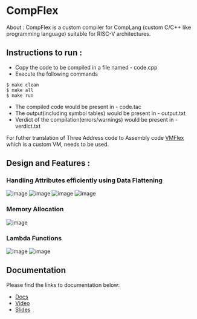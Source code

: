 # CompFlex
About : CompFlex is a custom compiler for CompLang (custom C/C++ like programming language) suitable for RISC-V architectures. 

## Instructions to run :
- Copy the code to be compiled in a file named - code.cpp
- Execute the following commands
```
$ make clean
$ make all
$ make run
```
- The compiled code would be present in - code.tac
- The output(including symbol tables) would be present in - output.txt
- Verdict of the compilation(errors/warnings) would be present in - verdict.txt

For futher translation of Three Address code to Assembly code [VMFlex](https://github.com/nandysoham/VMFlex) which is a custom VM, needs to be used.
  
## Design and Features :
### Handling Attributes efficiently using Data Flattening
![image](https://github.com/harmitsb2122/CompFlex/assets/80470843/25d742bf-0755-4d51-9aab-47072779b453)
![image](https://github.com/harmitsb2122/CompFlex/assets/80470843/83c0ac1f-1895-42d7-a35b-19949f5d1b8d)
![image](https://github.com/harmitsb2122/CompFlex/assets/80470843/e11c4d32-2b30-43bd-a8c2-761c3eeecd4e)
![image](https://github.com/harmitsb2122/CompFlex/assets/80470843/273a3afa-aff2-41d6-8994-4bf5dd8e7d7d)

### Memory Allocation
![image](https://github.com/harmitsb2122/CompFlex/assets/80470843/314d0c90-c55c-43ef-880b-7f610f2f84c6)

### Lambda Functions
![image](https://github.com/harmitsb2122/CompFlex/assets/80470843/75cb2d3a-a4f1-4cba-8405-603768d15625)
![image](https://github.com/harmitsb2122/CompFlex/assets/80470843/ef9804b1-be67-43cd-aee7-212c0961127a)

## Documentation
Please find the links to documentation below:
- [Docs](https://docs.google.com/document/d/1a162MpKgx_Jk4WcJYFeREn-2Uoh0L4hkIjD-kF7uYv4/edit)
- [Video](https://drive.google.com/file/d/1qrmFISet6OyiSnUln5PkFxdPNEJX3PQW/view?usp=sharing)
- [Slides](https://docs.google.com/presentation/d/1fwTZlr9LXr8iuBDrH6RsrLPe3mx7e1B1CtPnbWcvGB0/edit#slide=id.g25e228ba4c1_0_0)

